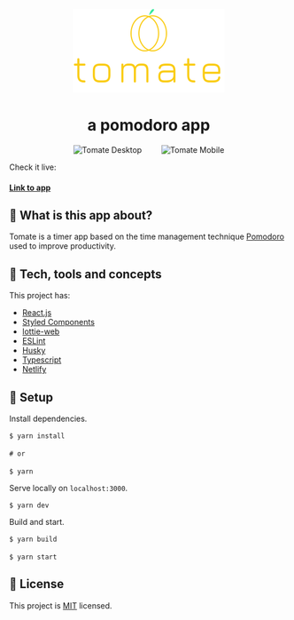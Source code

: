 <div align="center">
  <img src="./src/settings/tomate-logo.svg" />
</div>

<h1 align='center'>a pomodoro app</h1>

<div align="center">
  <img src="https://res.cloudinary.com/voss/image/upload/v1632682793/readme_logos/tomate-desktop_vflryq.png" alt="Tomate Desktop" width="60%" />
  &nbsp; &nbsp; &nbsp; &nbsp;
  <img src="https://res.cloudinary.com/voss/image/upload/v1632682793/readme_logos/tomate-mobile_lwvxcw.png" alt="Tomate Mobile" width="26%" />
</div>

Check it live:

#### [Link to app](https://tomate-app.netlify.app)

## 🎯 What is this app about?

Tomate is a timer app based on the time management technique [Pomodoro](https://en.wikipedia.org/wiki/Pomodoro_Technique) used to improve productivity.

## 🚀 Tech, tools and concepts

This project has:

- [React.js](https://reactjs.org/)
- [Styled Components](https://styled-components.com/)
- [lottie-web](https://github.com/airbnb/lottie-web)
- [ESLint](https://eslint.org/)
- [Husky](https://github.com/typicode/husky)
- [Typescript](https://www.typescriptlang.org/)
- [Netlify](https://www.netlify.com)

## 🔧 Setup

Install dependencies.

```
$ yarn install

# or

$ yarn
```

Serve locally on `localhost:3000`.

```
$ yarn dev
```

Build and start.

```
$ yarn build

$ yarn start
```

## 📝 License

This project is [MIT](https://github.com/vbertazzo/b-academy-markee-app/blob/main/LICENSE) licensed.
